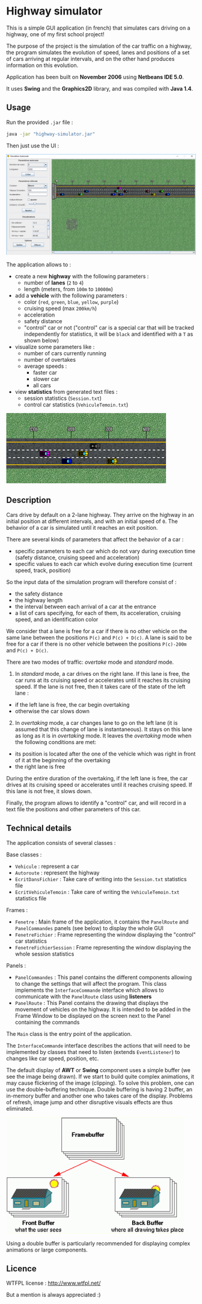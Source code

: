 # Highway simulator

This is a simple GUI application (in french) that simulates cars driving on a highway, one of my first school project!

The purpose of the project is the simulation of the car traffic on a highway, the program simulates
the evolution of speed, lanes and positions of a set of cars arriving at regular intervals, and on
the other hand produces information on this evolution.

Application has been built on **November 2006** using **Netbeans IDE 5.0**.

It uses **Swing** and the **Graphics2D** library, and was compiled with **Java 1.4**.

## Usage

Run the provided `.jar` file :

```bash
java -jar "highway-simulator.jar"
```

Then just use the UI :

![Main interface picture](doc/main_interface.png?raw=true "Main interface")

The application allows to :
- create a new **highway** with the following parameters :
  - number of **lanes** (`2` to `4`)
  - length (meters, from `100m` to `10000m`)
- add a **vehicle** with the following parameters :
  - color (`red`, `green`, `blue`, `yellow`, `purple`) 
  - cruising speed (max `200km/h`)
  - acceleration
  - safety distance
  - "control" car or not ("control" car is a special car that will be tracked independently for statistics, it will be `black` and identified with a `T` as shown below)
- visualize some parameters like :
  - number of cars currently running
  - number of overtakes
  - average speeds :
    - faster car
    - slower car
    - all cars
- view **statistics** from generated text files :
  - session statistics (`Session.txt`)
  - control car statistics (`VehiculeTemoin.txt`)
  
![Control car](doc/car_t.png?raw=true "Control car")

## Description

Cars drive by default on a 2-lane highway. They arrive on the highway in an initial position at different intervals,
and with an initial speed of `0`. The behavior of a car is simulated until it reaches an exit position.

There are several kinds of parameters that affect the behavior of a car :
- specific parameters to each car which do not vary during execution time (safety distance, cruising speed and acceleration)
- specific values to each car which evolve during execution time (current speed, track, position)

So the input data of the simulation program will therefore consist of :
- the safety distance
- the highway length
- the interval between each arrival of a car at the entrance
- a list of cars specifying, for each of them, its acceleration, cruising speed, and an identification color

We consider that a lane is free for a car if there is no other vehicle on the same lane between the
positions `P(c)` and `P(c) + D(c)`. A lane is said to be free for a car if there is no other vehicle
between the positions `P(c)-200m` and `P(c) + D(c)`.

There are two modes of traffic: _overtake_ mode and _standard_ mode.

1. In _standard_ mode, a car drives on the right lane. If this lane is free, the car runs at its
cruising speed or accelerates until it reaches its cruising speed. If the lane is not free, then
it takes care of the state of the left lane :
- if the left lane is free, the car begin overtaking
- otherwise the car slows down

2. In _overtaking_ mode, a car changes lane to go on the left lane (it is assumed that this change of lane is instantaneous).
It stays on this lane as long as it is in _overtaking_ mode. It leaves the _overtaking_ mode when the following conditions are met:
- its position is located after the one of the vehicle which was right in front of it at the beginning of the overtaking
- the right lane is free

During the entire duration of the overtaking, if the left lane is free, the car drives at its cruising speed or accelerates until it reaches cruising speed.
If this lane is not free, it slows down.

Finally, the program allows to identify a "control" car, and will record in a text file the positions and other parameters of this car.

## Technical details

The application consists of several classes :

Base classes :
- `Vehicule` : represent a car
- `Autoroute` : represent the highway
- `EcritDansFichier` : Take care of writing into the `Session.txt` statistics file
- `EcritVehiculeTemoin` : Take care of writing the `VehiculeTemoin.txt` statistics file

Frames :
- `Fenetre` : Main frame of the application, it contains the `PanelRoute` and `PanelCommandes` panels (see below) to display the whole GUI
- `FenetreFichier` : Frame representing the window displaying the "control" car statistics 
- `FenetreFichierSession` : Frame representing the window displaying the whole session statistics

Panels :
- `PanelCommandes` : This panel contains the different components allowing to change the settings that will affect the program. This class implements the `InterfaceCommande` interface which allows to communicate with the `PanelRoute` class using **listeners**
- `PanelRoute` : This Panel contains the drawing that displays the movement of vehicles on the highway. It is intended to be added in the Frame Window to be displayed on the screen next to the Panel containing the commands

The `Main` class is the entry point of the application.

The `InterfaceCommande` interface describes the actions that will need to be implemented by classes that need to listen (extends `EventListener`) to changes like car speed, position, etc.

The default display of **AWT** or **Swing** component uses a simple buffer (we see the image being drawn).
If we start to build quite complex animations, it may cause flickering of the image (clipping).
To solve this problem, one can use the double-buffering technique. Double buffering is having 2 buffer, an
in-memory buffer and another one who takes care of the display. Problems of refresh, image jump and other disruptive visuals effects are thus eliminated.

![Double buffering](doc/double_buffering.png?raw=true "Double buffering")

Using a double buffer is particularly recommended for displaying complex animations or large components.

## Licence

WTFPL license : http://www.wtfpl.net/

But a mention is always appreciated :)
